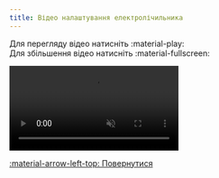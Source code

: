 ```yaml
---
title: Відео налаштування електролічильника
--- 
```


Для перегляду відео натисніть :material-play:   
Для збільшення відео натисніть :material-fullscreen:   


<video controls disablepictureinpicture muted>
  <source src="../assets/video/nex-meter.mp4" type="video/mp4" />Тег video не підтримується вашим браузером.<a href="../assets/video/nex-meter.mp4">Скачати відео.</a>
</video>

[:material-arrow-left-top: Повернутися](../manual-interface/#manual-settings-meter)